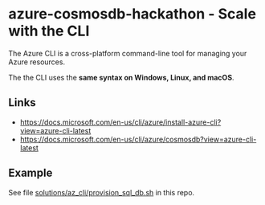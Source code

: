 # azure-cosmosdb-hackathon - Scale with the CLI

The Azure CLI is a cross-platform command-line tool for managing your Azure resources.

The the CLI uses the **same syntax on Windows, Linux, and macOS**.

## Links

- https://docs.microsoft.com/en-us/cli/azure/install-azure-cli?view=azure-cli-latest
- https://docs.microsoft.com/en-us/cli/azure/cosmosdb?view=azure-cli-latest

## Example

See file [solutions/az_cli/provision_sql_db.sh](solutions/az_cli/provision_sql_db.sh) in this repo.


```


```

